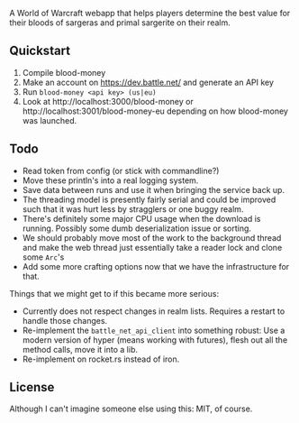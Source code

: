 A World of Warcraft webapp that helps players determine the best value for their bloods of sargeras and primal sargerite on their realm.

Quickstart
----------
  1. Compile blood-money
  2. Make an account on https://dev.battle.net/ and generate an
     API key
  3. Run `blood-money <api key> (us|eu)`
  4. Look at http://localhost:3000/blood-money or http://localhost:3001/blood-money-eu depending on
     how blood-money was launched.

Todo
----
  - Read token from config (or stick with commandline?)
  - Move these println's into a real logging system.
  - Save data between runs and use it when bringing the service
    back up.
  - The threading model is presently fairly serial and could be
    improved such that it was hurt less by stragglers or one
    buggy realm.
  - There's definitely some major CPU usage when the download
    is running. Possibly some dumb deserialization issue or
    sorting.
  - We should probably move most of the work to the background
    thread and make the web thread just essentially take a reader
    lock and clone some `Arc`'s
  - Add some more crafting options now that we have the
    infrastructure for that.

Things that we might get to if this became more serious:
  - Currently does not respect changes in realm lists.
    Requires a restart to handle those changes.
  - Re-implement the `battle_net_api_client` into something
    robust: Use a modern version of hyper (means working with
    futures), flesh out all the method calls, move it into a
    lib.
  - Re-implement on rocket.rs instead of iron.

License
-------
Although I can't imagine someone else using this: MIT, of course.
